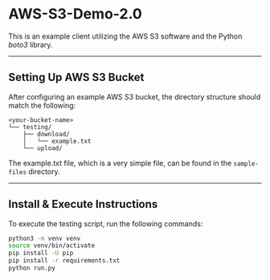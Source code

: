 # AWS-S3-Demo-2.0

This is an example client utilizing the AWS S3 software and the Python *boto3* library.

---

## Setting Up AWS S3 Bucket

After configuring an example AWS S3 bucket, the directory structure should match the following:

```
<your-bucket-name>
└── testing/
    ├── download/
    │   └── example.txt
    └── upload/
```

The example.txt file, which is a very simple file, can be found in the `sample-files` directory.

---

## Install & Execute Instructions

To execute the testing script, run the following commands:

```bash
python3 -m venv venv
source venv/bin/activate
pip install -U pip
pip install -r requirements.txt
python run.py
```
